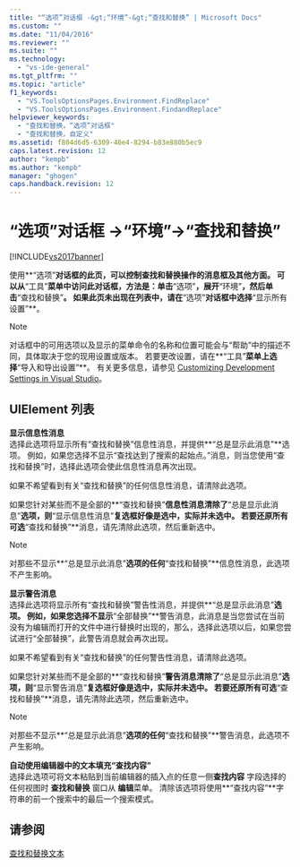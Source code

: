 ```yaml
---
title: "“选项”对话框 -&gt;“环境”-&gt;“查找和替换” | Microsoft Docs"
ms.custom: ""
ms.date: "11/04/2016"
ms.reviewer: ""
ms.suite: ""
ms.technology: 
  - "vs-ide-general"
ms.tgt_pltfrm: ""
ms.topic: "article"
f1_keywords: 
  - "VS.ToolsOptionsPages.Environment.FindReplace"
  - "VS.ToolsOptionsPages.Environment.FindandReplace"
helpviewer_keywords: 
  - "查找和替换，“选项”对话框"
  - "查找和替换，自定义"
ms.assetid: f804d6d5-6309-46e4-8294-b83e880b5ec9
caps.latest.revision: 12
author: "kempb"
ms.author: "kempb"
manager: "ghogen"
caps.handback.revision: 12
---
```

# “选项”对话框 -&gt;“环境”-&gt;“查找和替换”
[!INCLUDE[vs2017banner](../../code-quality/includes/vs2017banner.md)]

使用**“选项”**对话框的此页，可以控制查找和替换操作的消息框及其他方面。  可以从**“工具”**菜单中访问此对话框，方法是：单击**“选项”**，展开**“环境”**，然后单击**“查找和替换”**。  如果此页未出现在列表中，请在**“选项”**对话框中选择**“显示所有设置”**。  
  
> [!NOTE]
>  对话框中的可用选项以及显示的菜单命令的名称和位置可能会与“帮助”中的描述不同，具体取决于您的现用设置或版本。  若要更改设置，请在**“工具”**菜单上选择**“导入和导出设置”**。  有关更多信息，请参见 [Customizing Development Settings in Visual Studio](http://msdn.microsoft.com/zh-cn/22c4debb-4e31-47a8-8f19-16f328d7dcd3)。  
  
## UIElement 列表  
 **显示信息性消息**  
 选择此选项将显示所有“查找和替换”信息性消息，并提供**“总是显示此消息”**选项。  例如，如果您选择不显示“查找达到了搜索的起始点。”消息，则当您使用“查找和替换”时，选择此选项会使此信息性消息再次出现。  
  
 如果不希望看到有关“查找和替换”的任何信息性消息，请清除此选项。  
  
 如果您针对某些而不是全部的**“查找和替换”**信息性消息清除了**“总是显示此消息”**选项，则**“显示信息性消息”**复选框好像是选中，实际并未选中。  若要还原所有可选**“查找和替换”**消息，请先清除此选项，然后重新选中。  
  
> [!NOTE]
>  对那些不显示**“总是显示此消息”**选项的任何**“查找和替换”**信息性消息，此选项不产生影响。  
  
 **显示警告消息**  
 选择此选项将显示所有“查找和替换”警告性消息，并提供**“总是显示此消息”**选项。  例如，如果您选择不显示**“全部替换”**警告消息，此消息是当您尝试在当前没有为编辑而打开的文件中进行替换时出现的，那么，选择此选项以后，如果您尝试进行“全部替换”，此警告消息就会再次出现。  
  
 如果不希望看到有关“查找和替换”的任何警告性消息，请清除此选项。  
  
 如果您针对某些而不是全部的**“查找和替换”**警告消息清除了**“总是显示此消息”**选项，则**“显示警告消息”**复选框好像是选中，实际并未选中。  若要还原所有可选**“查找和替换”**消息，请先清除此选项，然后重新选中。  
  
> [!NOTE]
>  对那些不显示**“总是显示此消息”**选项的任何**“查找和替换”**警告消息，此选项不产生影响。  
  
 **自动使用编辑器中的文本填充“查找内容”**  
 选择此选项可将文本粘贴到当前编辑器的插入点的任意一侧**查找内容** 字段选择的任何视图时 **查找和替换** 窗口从 **编辑**菜单。  清除该选项将使用**“查找内容”**字符串的前一个搜索中的最后一个搜索模式。  
  
## 请参阅  
 [查找和替换文本](../../ide/finding-and-replacing-text.md)
